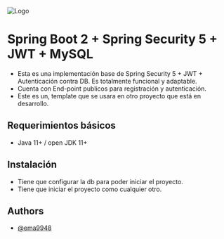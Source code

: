 ![Logo](https://i.pinimg.com/originals/4e/8e/c4/4e8ec4ee98e287be2f5d0153d3e86483.jpg)

# Spring Boot 2 + Spring Security 5 + JWT + MySQL
- Esta es una implementación base de Spring Security 5 + JWT + Autenticación contra DB. Es totalmente funcional y adaptable.
- Cuenta con End-point publicos para registración y autenticación.
- Este es un, template que se usara en otro proyecto que está en desarrollo.


## Requerimientos básicos
- Java 11+ /  open JDK 11+

## Instalación  
- Tiene que configurar la db para poder iniciar el proyecto.
- Tiene que iniciar el proyecto como cualquier otro.
## Authors

- [@ema9948](https://github.com/ema9948)
